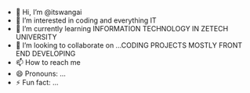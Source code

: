 - 👋 Hi, I’m @itswangai
- 👀 I’m interested in coding and everything IT
- 🌱 I’m currently learning INFORMATION TECHNOLOGY IN ZETECH UNIVERSITY
- 💞️ I’m looking to collaborate on ...CODING PROJECTS MOSTLY FRONT END DEVELOPING 
- 📫 How to reach me 
- 😄 Pronouns: ...
- ⚡ Fun fact: ...

<!---
itswangai/itswangai is a ✨ special ✨ repository because its `README.md` (this file) appears on your GitHub profile.
You can click the Preview link to take a look at your changes.
--->
